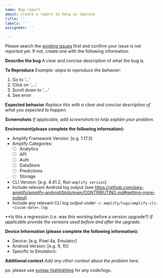 ```yaml
---
name: Bug report
about: Create a report to help us improve
title: ''
labels: ''
assignees: ''

---
```


Please search the [existing issues](https://github.com/aws-amplify/amplify-android/search?q=%22your%20search%20query%20goes%20here%22) first and confirm your issue is not reported yet. If not, create one with the following information:

**Describe the bug**
A clear and concise description of what the bug is.

**To Reproduce**
_Example: steps to reproduce the behavior:_
1. Go to '...'
2. Click on '....'
3. Scroll down to '....'
4. See error

**Expected behavior**
_Replace this with a clear and concise description of what you expected to happen._

**Screenshots**
_If applicable, add screenshots to help explain your problem._

**Environment(please complete the following information):**
 - Amplify Framework Version: [e.g. 1.17.3]
 - Amplify Categories:
   - [ ] Analytics
   - [ ] API
   - [ ] Auth
   - [ ] DataStore
   - [ ] Predictions
   - [ ] Storage
 - CLI Version: [e.g. 4.41.2, Run `amplify version`]
 - Include relevant Android log output (see https://github.com/aws-amplify/amplify-android/blob/main/CONTRIBUTING.md#getting-more-output)
 - Include any relevant CLI log output under `~/.amplify/logs/amplify-cli-<issue-date>.log`

**Is this a regression (i.e. was this working before a version upgrade?)
*If applicable provide the versions used before and after the upgrade.*

**Device Information (please complete the following information):**
 - Device: [e.g. Pixel 4a, Emulator]
 - Android Version: [e.g. 9, 10]
 - Specific to Emulators:

**Additional context**
_Add any other context about the problem here._


ps: please use [syntax highlighting](https://docs.github.com/en/free-pro-team@latest/github/writing-on-github/creating-and-highlighting-code-blocks#fenced-code-blocks) for any code/logs.
